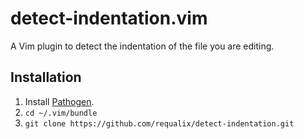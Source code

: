 # detect-indentation.vim

A Vim plugin to detect the indentation of the file you are editing.

## Installation

 1. Install [Pathogen](https://github.com/tpope/vim-pathogen).
 2. `cd ~/.vim/bundle`
 3. `git clone https://github.com/requalix/detect-indentation.git`
